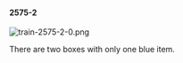 #### 2575-2
![train-2575-2-0.png](https://github.com/lil-lab/nlvr/raw/master/nlvr/train/images/0/train-2575-2-0.png "train-2575-2-0.png")

There are two boxes with only one blue item.